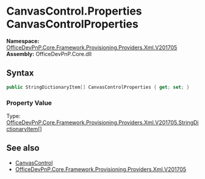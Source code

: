 # CanvasControl.Properties CanvasControlProperties
  

**Namespace:** [OfficeDevPnP.Core.Framework.Provisioning.Providers.Xml.V201705](OfficeDevPnP.Core.Framework.Provisioning.Providers.Xml.V201705.md)  
**Assembly:** OfficeDevPnP.Core.dll  
## Syntax
```C#
public StringDictionaryItem[] CanvasControlProperties { get; set; }
```

### Property Value
Type: [OfficeDevPnP.Core.Framework.Provisioning.Providers.Xml.V201705.StringDictionaryItem[]](OfficeDevPnP.Core.Framework.Provisioning.Providers.Xml.V201705.StringDictionaryItem.md)  

## See also
- [CanvasControl](OfficeDevPnP.Core.Framework.Provisioning.Providers.Xml.V201705.CanvasControl.md) 
- [OfficeDevPnP.Core.Framework.Provisioning.Providers.Xml.V201705](OfficeDevPnP.Core.Framework.Provisioning.Providers.Xml.V201705.md) 
